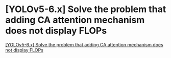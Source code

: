 # [YOLOv5-6.x] Solve the problem that adding CA attention mechanism does not display FLOPs
[[YOLOv5-6.x] Solve the problem that adding CA attention mechanism does not display FLOPs](https://aiwithcloud.com/2022/09/16/yolov5_6-x_solve_the_problem_that_adding_ca_attention_mechanism_does_not_display_flops/)